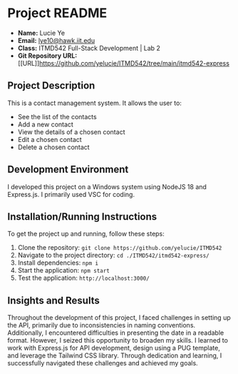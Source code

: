 # Project README

- **Name:** Lucie Ye
- **Email:** lye10@hawk.iit.edu
- **Class:** ITMD542 Full-Stack Development | Lab 2
- **Git Repository URL:** [\[URL\]]https://github.com/yelucie/ITMD542/tree/main/itmd542-express

## Project Description
This is a contact management system. It allows the user to:
- See the list of the contacts
- Add a new contact
- View the details of a chosen contact
- Edit a chosen contact
- Delete a chosen contact

## Development Environment
I developed this project on a Windows system using NodeJS 18 and Express.js. I primarily used VSC for coding.

## Installation/Running Instructions
To get the project up and running, follow these steps:

1. Clone the repository: `git clone https://github.com/yelucie/ITMD542`
2. Navigate to the project directory: `cd ./ITMD542/itmd542-express/`
3. Install dependencies: `npm i`
4. Start the application: `npm start`
5. Test the application: `http://localhost:3000/`

## Insights and Results
Throughout the development of this project, I faced challenges in setting up the API, primarily due to inconsistencies in naming conventions. Additionally, I encountered difficulties in presenting the date in a readable format. However, I seized this opportunity to broaden my skills. I learned to work with Express.js for API development, design using a PUG template, and leverage the Tailwind CSS library. Through dedication and learning, I successfully navigated these challenges and achieved my goals.